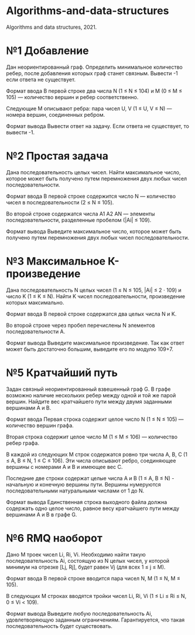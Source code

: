 # Algorithms-and-data-structures
Algorithms and data structures, 2021.

# №1 Добавление
Дан неориентированный граф. Определить минимальное количество ребер, после добавления которых граф станет связным. Вывести -1 если ответа не существует.

Формат ввода
В первой строке два числа N (1 ≤ N ≤ 104) и M (0 ≤ M ≤ 105) — количество вершин и ребер соответственно.

Следующие M описывают ребра: пара чисел U, V (1 ≤ U, V ≤ N) — номера вершин, соединенных ребром.

Формат вывода
Вывести ответ на задачу. Если ответа не существует, то вывести -1.

# №2 Простая задача
Дана последовательность целых чисел. Найти максимальное число, которое может быть получено путем перемножения двух любых чисел последовательности.

Формат ввода
В первой строке содержится число N — количество чисел в последовательности (2 ≤ N ≤ 105).

Во второй строке содержатся числа A1 A2  AN — элементы последовательности, разделенные пробелом (|Ai| ≤ 109).

Формат вывода
Выведите максимальное число, которое может быть получено путем перемножения двух любых чисел последовательности.

# №3 Максимальное К-произведение
Дана последовательность N целых чисел (1 ≤ N ≤ 105, |Ai| ≤ 2 ⋅ 109) и число K (1 ≤ K ≤ N). Найти K чисел последовательности, произведение которых максимально.

Формат ввода
В первой строке содержатся два целых числа N и K.

Во второй строке через пробел перечислены N элементов последовательности A.

Формат вывода
Выведите максимальное произведение. Так как ответ может быть достаточно большим, выведите его по модулю 109+7.

# №5 Кратчайший путь
Задан связный неориентированный взвешенный граф G. В графе возможно наличие нескольких ребер между одной и той же парой вершин. Найдите вес кратчайшего пути между двумя заданными вершинами A и B.

Формат ввода
Первая строка содержит целое число N (1 ≤ N ≤ 105)  — количество вершин графа.

Вторая строка содержит целое число M (1 ≤ M ≤ 106)  — количество ребер графа.

В каждой из следующих M строк содержатся ровно три числа A, B, C (1 ≤ A, B ≤ N, 1 ≤ C ≤ 106). Эти числа описывают ребро, соединяющее вершины с номерами A и B и имеющее вес C.

Последние две строки содержат целые числа A и B (1 ≤ A, B ≤ N) - начальную и конечную вершины пути. Вершины нумеруются последовательными натуральными числами от 1 до N.

Формат вывода
Единственная строка выходного файла должна содержать одно целое число, равное весу кратчайшего пути между вершинами A и B в графе G.

# №6 RMQ наоборот
Дано M троек чисел Li, Ri, Vi. Необходимо найти такую последовательность Ai, состоящую из N целых чисел, у которой минимум на отрезке [Lj, Rj], будет равен Vj (для всех 1 ≤ j ≤ M).

Формат ввода
В первой строке вводится пара чисел N, M (1 ≤ N, M ≤ 105).

В следующих M строках вводятся тройки чисел Li, Ri, Vi (1 ≤ Li ≤ Ri ≤ N, 0 ≤ Vi < 109).

Формат вывода
Выведите любую последовательность Ai, удовлетворяющую заданным ограничениям. Гарантируется, что такая последовательность будет существовать.
